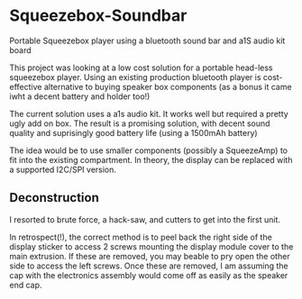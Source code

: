 # Squeezebox-Soundbar
Portable Squeezebox player using a bluetooth sound bar and a1S audio kit board


This project was looking at a low cost solution for a portable head-less squeezebox player.  Using an existing production bluetooth player is cost-effective alternative to buying speaker box components (as a bonus it came iwht a decent battery and holder too!)

The current solution uses a a1s audio kit.  It works well but required a pretty ugly add on box.  The result is a promising solution, with decent sound quality and suprisingly good battery life (using a 1500mAh battery)

The idea would be to use smaller components (possibly a SqueezeAmp) to fit into the existing compartment.  In theory, the display can be replaced with a supported I2C/SPI version.

## Deconstruction
I resorted to brute force, a hack-saw, and cutters to get into the first unit.  

In retrospect(!), the correct method is to peel back the right side of the display sticker to access 2 screws mounting the display module cover to the main extrusion.  If these are removed, you may beable to pry open the other side to access the left screws.  Once these are removed, I am assuming the cap with the electronics assembly would come off as easily as the speaker end cap.

